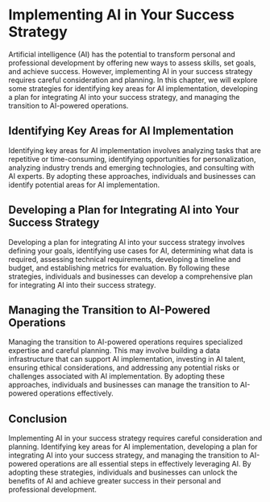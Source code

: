 Implementing AI in Your Success Strategy
========================================

Artificial intelligence (AI) has the potential to transform personal and professional development by offering new ways to assess skills, set goals, and achieve success. However, implementing AI in your success strategy requires careful consideration and planning. In this chapter, we will explore some strategies for identifying key areas for AI implementation, developing a plan for integrating AI into your success strategy, and managing the transition to AI-powered operations.

Identifying Key Areas for AI Implementation
-------------------------------------------

Identifying key areas for AI implementation involves analyzing tasks that are repetitive or time-consuming, identifying opportunities for personalization, analyzing industry trends and emerging technologies, and consulting with AI experts. By adopting these approaches, individuals and businesses can identify potential areas for AI implementation.

Developing a Plan for Integrating AI into Your Success Strategy
---------------------------------------------------------------

Developing a plan for integrating AI into your success strategy involves defining your goals, identifying use cases for AI, determining what data is required, assessing technical requirements, developing a timeline and budget, and establishing metrics for evaluation. By following these strategies, individuals and businesses can develop a comprehensive plan for integrating AI into their success strategy.

Managing the Transition to AI-Powered Operations
------------------------------------------------

Managing the transition to AI-powered operations requires specialized expertise and careful planning. This may involve building a data infrastructure that can support AI implementation, investing in AI talent, ensuring ethical considerations, and addressing any potential risks or challenges associated with AI implementation. By adopting these approaches, individuals and businesses can manage the transition to AI-powered operations effectively.

Conclusion
----------

Implementing AI in your success strategy requires careful consideration and planning. Identifying key areas for AI implementation, developing a plan for integrating AI into your success strategy, and managing the transition to AI-powered operations are all essential steps in effectively leveraging AI. By adopting these strategies, individuals and businesses can unlock the benefits of AI and achieve greater success in their personal and professional development.
